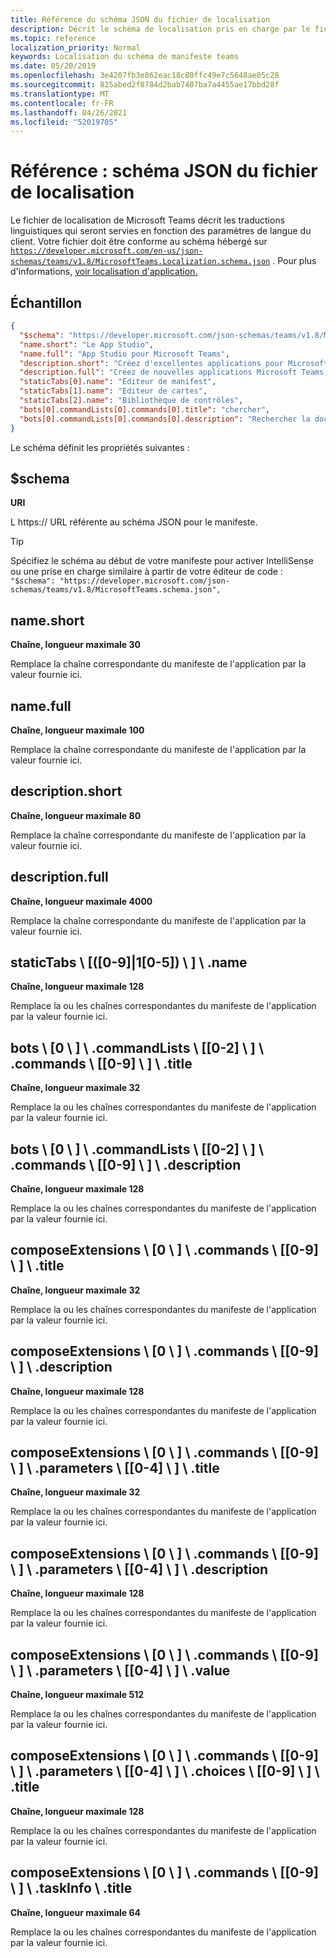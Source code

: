 ```yaml
---
title: Référence du schéma JSON du fichier de localisation
description: Décrit le schéma de localisation pris en charge par le fichier de localisation pour Microsoft Teams
ms.topic: reference
localization_priority: Normal
keywords: Localisation du schéma de manifeste teams
ms.date: 05/20/2019
ms.openlocfilehash: 3e4207fb3e862eac18c80ffc49e7c5648ae05c28
ms.sourcegitcommit: 825abed2f8784d2bab7407ba7a4455ae17bbd28f
ms.translationtype: MT
ms.contentlocale: fr-FR
ms.lasthandoff: 04/26/2021
ms.locfileid: "52019705"
---
```

# <a name="reference-localization-file-json-schema"></a>Référence : schéma JSON du fichier de localisation

Le fichier de localisation de Microsoft Teams décrit les traductions linguistiques qui seront servies en fonction des paramètres de langue du client. Votre fichier doit être conforme au schéma hébergé sur [`https://developer.microsoft.com/en-us/json-schemas/teams/v1.8/MicrosoftTeams.Localization.schema.json`](https://developer.microsoft.com/en-us/json-schemas/teams/v1.8/MicrosoftTeams.Localization.schema.json) . Pour plus d'informations, [voir localisation d'application.](~/concepts/build-and-test/apps-localization.md)

## <a name="sample"></a>Échantillon

```json
{
  "$schema": "https://developer.microsoft.com/json-schemas/teams/v1.8/MicrosoftTeams.schema.json",
  "name.short": "Le App Studio",
  "name.full": "App Studio pour Microsoft Teams",
  "description.short": "Créez d'excellentes applications pour Microsoft Teams avec App Studio.",
  "description.full": "Créez de nouvelles applications Microsoft Teams, concevez et prévisualisez des cartes bot, et explorez la documentation avec App Studio.",
  "staticTabs[0].name": "Editeur de manifest",
  "staticTabs[1].name": "Editeur de cartes",
  "staticTabs[2].name": "Bibliothèque de contrôles",
  "bots[0].commandLists[0].commands[0].title": "chercher",
  "bots[0].commandLists[0].commands[0].description": "Rechercher la documentation Teams pertinente"
}
```

Le schéma définit les propriétés suivantes :

## <a name="schema"></a>$schema

**URI**

L https:// URL référente au schéma JSON pour le manifeste.

> [!TIP]
> Spécifiez le schéma au début de votre manifeste pour activer IntelliSense ou une prise en charge similaire à partir de votre éditeur de code : `"$schema": "https://developer.microsoft.com/json-schemas/teams/v1.8/MicrosoftTeams.schema.json",`

## <a name="nameshort"></a>name.short

**Chaîne, longueur maximale 30**

Remplace la chaîne correspondante du manifeste de l'application par la valeur fournie ici.

## <a name="namefull"></a>name.full

**Chaîne, longueur maximale 100**

Remplace la chaîne correspondante du manifeste de l'application par la valeur fournie ici.

## <a name="descriptionshort"></a>description.short

**Chaîne, longueur maximale 80**

Remplace la chaîne correspondante du manifeste de l'application par la valeur fournie ici.

## <a name="descriptionfull"></a>description.full

**Chaîne, longueur maximale 4000**

Remplace la chaîne correspondante du manifeste de l'application par la valeur fournie ici.

## <a name="statictabs0-910-5name"></a>staticTabs \\ [([0-9]|1[0-5]) \\ ] \\ .name

**Chaîne, longueur maximale 128**

Remplace la ou les chaînes correspondantes du manifeste de l'application par la valeur fournie ici.

## <a name="bots0commandlists0-2commands0-9title"></a>bots \\ [0 \\ ] \\ .commandLists \\ [[0-2] \\ ] \\ .commands \\ [[0-9] \\ ] \\ .title

**Chaîne, longueur maximale 32**

Remplace la ou les chaînes correspondantes du manifeste de l'application par la valeur fournie ici.

## <a name="bots0commandlists0-2commands0-9description"></a>bots \\ [0 \\ ] \\ .commandLists \\ [[0-2] \\ ] \\ .commands \\ [[0-9] \\ ] \\ .description

**Chaîne, longueur maximale 128**

Remplace la ou les chaînes correspondantes du manifeste de l'application par la valeur fournie ici.

## <a name="composeextensions0commands0-9title"></a>composeExtensions \\ [0 \\ ] \\ .commands \\ [[0-9] \\ ] \\ .title

**Chaîne, longueur maximale 32**

Remplace la ou les chaînes correspondantes du manifeste de l'application par la valeur fournie ici.

## <a name="composeextensions0commands0-9description"></a>composeExtensions \\ [0 \\ ] \\ .commands \\ [[0-9] \\ ] \\ .description

**Chaîne, longueur maximale 128**

Remplace la ou les chaînes correspondantes du manifeste de l'application par la valeur fournie ici.

## <a name="composeextensions0commands0-9parameters0-4title"></a>composeExtensions \\ [0 \\ ] \\ .commands \\ [[0-9] \\ ] \\ .parameters \\ [[0-4] \\ ] \\ .title

**Chaîne, longueur maximale 32**

Remplace la ou les chaînes correspondantes du manifeste de l'application par la valeur fournie ici.

## <a name="composeextensions0commands0-9parameters0-4description"></a>composeExtensions \\ [0 \\ ] \\ .commands \\ [[0-9] \\ ] \\ .parameters \\ [[0-4] \\ ] \\ .description

**Chaîne, longueur maximale 128**

Remplace la ou les chaînes correspondantes du manifeste de l'application par la valeur fournie ici.

## <a name="composeextensions0commands0-9parameters0-4value"></a>composeExtensions \\ [0 \\ ] \\ .commands \\ [[0-9] \\ ] \\ .parameters \\ [[0-4] \\ ] \\ .value

**Chaîne, longueur maximale 512**

Remplace la ou les chaînes correspondantes du manifeste de l'application par la valeur fournie ici.

## <a name="composeextensions0commands0-9parameters0-4choices0-9title"></a>composeExtensions \\ [0 \\ ] \\ .commands \\ [[0-9] \\ ] \\ .parameters \\ [[0-4] \\ ] \\ .choices \\ [[0-9] \\ ] \\ .title

**Chaîne, longueur maximale 128**

Remplace la ou les chaînes correspondantes du manifeste de l'application par la valeur fournie ici.

## <a name="composeextensions0commands0-9taskinfotitle"></a>composeExtensions \\ [0 \\ ] \\ .commands \\ [[0-9] \\ ] \\ .taskInfo \\ .title

**Chaîne, longueur maximale 64**

Remplace la ou les chaînes correspondantes du manifeste de l'application par la valeur fournie ici.

